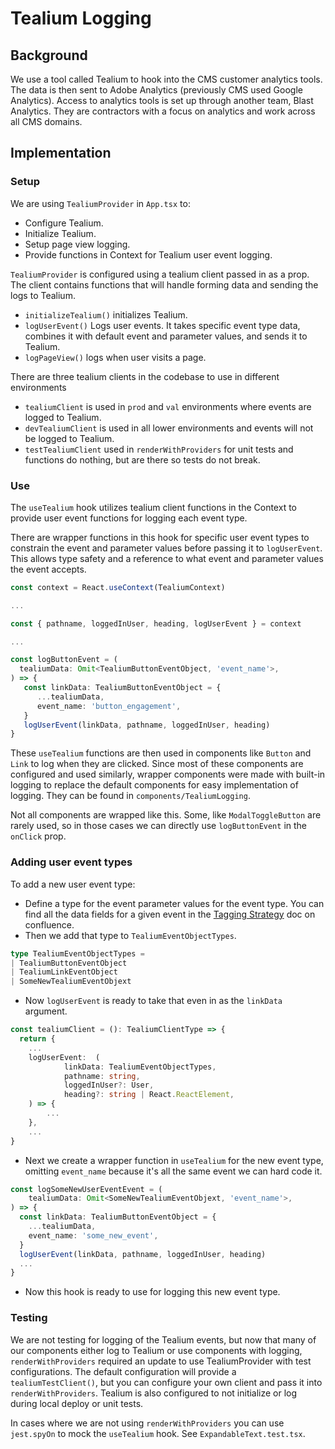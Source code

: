 # Tealium Logging
## Background
We use a tool called Tealium to hook into the CMS customer analytics tools. The data is then sent to Adobe Analytics (previously CMS used Google Analytics). Access to analytics tools is set up through another team, Blast Analytics. They are contractors with a focus on analytics and work across all CMS domains. 

## Implementation

### Setup
We are using `TealiumProvider` in `App.tsx` to:
- Configure Tealium.
- Initialize Tealium.
- Setup page view logging.
- Provide functions in Context for Tealium user event logging.

`TealiumProvider` is configured using a tealium client passed in as a prop. The client contains functions that will handle forming data and sending the logs to Tealium.
- `initializeTealium()` initializes Tealium.
- `logUserEvent()`  Logs user events. It takes specific event type data, combines it with default event and parameter values, and sends it to Tealium.
- `logPageView()` logs when user visits a page.

There are three tealium clients in the codebase to use in different environments
- `tealiumClient` is used in `prod` and `val` environments where events are logged to Tealium.
- `devTealiumClient` is used in all lower environments and events will not be logged to Tealium.
- `testTealiumClient` used in `renderWithProviders` for unit tests and functions do nothing, but are there so tests do not break.

### Use
The `useTealium` hook utilizes tealium client functions in the Context to provide user event functions for logging each event type.

There are wrapper functions in this hook for specific user event types to constrain the event and parameter values before passing it to `logUserEvent`. This allows type safety and a reference to what event and parameter values the event accepts.

```typescript
const context = React.useContext(TealiumContext) 

...

const { pathname, loggedInUser, heading, logUserEvent } = context

...

const logButtonEvent = (
  tealiumData: Omit<TealiumButtonEventObject, 'event_name'>,
) => {
   const linkData: TealiumButtonEventObject = {
      ...tealiumData,
      event_name: 'button_engagement',
   }
   logUserEvent(linkData, pathname, loggedInUser, heading)
}
```
These `useTealium` functions are then used in components like `Button` and `Link` to log when they are clicked. Since most of these components are configured and used similarly, wrapper components were made with built-in logging to replace the default components for easy implementation of logging. They can be found in `components/TealiumLogging`.

Not all components are wrapped like this. Some, like `ModalToggleButton` are rarely used, so in those cases we can directly use `logButtonEvent` in the `onClick` prop.

### Adding user event types

To add a new user event type: 
- Define a type for the event parameter values for the event type. You can find all the data fields for a given event in the [Tagging Strategy](https://confluence.cms.gov/pages/viewpage.action?spaceKey=BLSTANALYT&title=mc-review.onemac.cms.gov+-+Tagging+Strategy) doc on confluence.
- Then we add that type to `TealiumEventObjectTypes`.
```typescript
type TealiumEventObjectTypes =
| TealiumButtonEventObject
| TealiumLinkEventObject
| SomeNewTealiumEventObjext
```
- Now `logUserEvent` is ready to take that even in as the `linkData` argument.
```typescript
const tealiumClient = (): TealiumClientType => {
  return {
    ...
    logUserEvent:  (
            linkData: TealiumEventObjectTypes,
            pathname: string,
            loggedInUser?: User,
            heading?: string | React.ReactElement,
    ) => {
        ...
    },
    ...
}
```
- Next we create a wrapper function in `useTealium` for the new event type, omitting `event_name` because it's all the same event we can hard code it.
```typescript
const logSomeNewUserEventEvent = (
    tealiumData: Omit<SomeNewTealiumEventObjext, 'event_name'>,
) => {
  const linkData: TealiumButtonEventObject = {
    ...tealiumData,
    event_name: 'some_new_event',
  }
  logUserEvent(linkData, pathname, loggedInUser, heading)
  ...
}
```
- Now this hook is ready to use for logging this new event type.

### Testing
We are not testing for logging of the Tealium events, but now that many of our components either log to Tealium or use components with logging, `renderWithProviders` required an update to use TealiumProvider with test configurations. The default configuration will provide a `tealiumTestClient()`, but you can configure your own client and pass it into `renderWithProviders`. Tealium is also configured to not initialize or log during local deploy or unit tests.

In cases where we are not using `renderWithProviders` you can use `jest.spyOn` to mock the `useTealium` hook. See `ExpandableText.test.tsx`.
